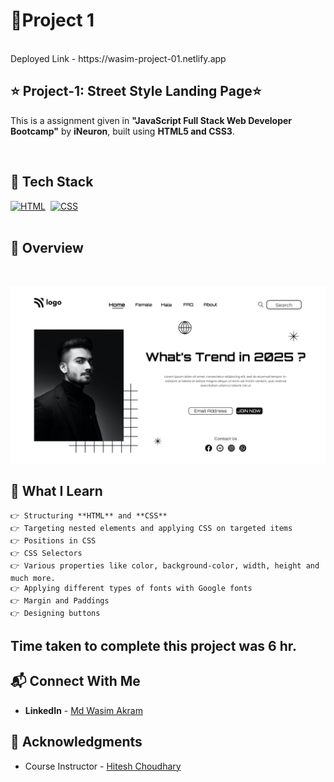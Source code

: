 # 🔗Project 1 

<br>
 Deployed Link - https://wasim-project-01.netlify.app

## ⭐ Project-1: Street Style Landing Page⭐



This is a assignment given in **"JavaScript Full Stack Web Developer Bootcamp"** by **iNeuron**, built using **HTML5 and CSS3**.
<br>

<br>

## 📌 Tech Stack

[![HTML](https://img.shields.io/badge/html5%20-%23E34F26.svg?&style=for-the-badge&logo=html5&logoColor=white)](https://github.com/pk170970)&nbsp;
[![CSS](https://img.shields.io/badge/css3%20-%231572B6.svg?&style=for-the-badge&logo=css3&logoColor=white)](https://github.com/pk170970)&nbsp;
<br>
<br>

## 📌 Overview

<br>

![Screenshot](./1.png)


## 📌 What I Learn
    👉 Structuring **HTML** and **CSS**
    👉 Targeting nested elements and applying CSS on targeted items
    👉 Positions in CSS
    👉 CSS Selectors
    👉 Various properties like color, background-color, width, height and much more.
    👉 Applying different types of fonts with Google fonts
    👉 Margin and Paddings
    👉 Designing buttons

## Time taken to complete this project was **6 hr**.

## 📬 Connect With Me

- **LinkedIn** - [Md Wasim Akram](https://www.linkedin.com/in/technowasim3/)

## 📌 Acknowledgments

- Course Instructor - [Hitesh Choudhary](https://github.com/hiteshchoudhary)
